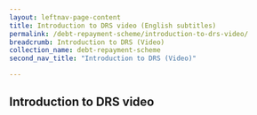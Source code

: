 ```yaml
---
layout: leftnav-page-content
title: Introduction to DRS video (English subtitles)
permalink: /debt-repayment-scheme/introduction-to-drs-video/
breadcrumb: Introduction to DRS (Video)
collection_name: debt-repayment-scheme
second_nav_title: "Introduction to DRS (Video)"

---
```


Introduction to DRS video
---
